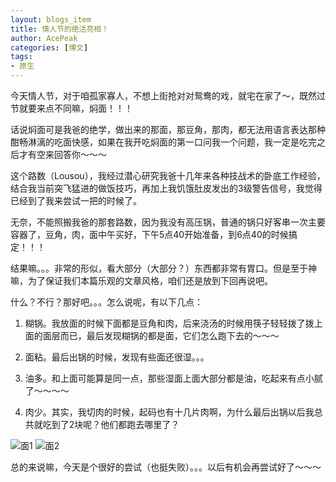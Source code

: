 ```yaml
---
layout: blogs_item
title: 情人节的绝活亮相！
author: AcePeak
categories: [博文]
tags: 
- 原生
---
```


今天情人节，对于咱孤家寡人，不想上街抢对对鸳鸯的戏，就宅在家了～，既然过节就要来点不同嘛，焖面！！！ 


话说焖面可是我爸的绝学，做出来的那面，那豆角，那肉，都无法用语言表达那种酣畅淋漓的吃面快感，如果在我开吃焖面的第一口问我一个问题，我一定是吃完之后才有空来回答你～～～ 


这个路数（Lousou），我经过潜心研究我爸十几年来各种技战术的卧底工作经验，结合我当前突飞猛进的做饭技巧，再加上我饥饿肚皮发出的3级警告信号，我觉得已经到了我来尝试一把的时候了。 


无奈，不能照搬我爸的那套路数，因为我没有高压锅，普通的锅只好客串一次主要容器了，豆角，肉，面中午买好，下午5点40开始准备，到6点40的时候搞定！！！ 


结果嘛。。。非常的形似，看大部分（大部分？）东西都非常有胃口。但是至于神嘛，为了保证我们本篇乐观的文章风格，咱们还是放到下回再说吧。 


什么？不行？那好吧。。。怎么说呢，有以下几点： 

1. 糊锅。我放面的时候下面都是豆角和肉，后来浇汤的时候用筷子轻轻拨了拨上面的面层而已，最后发现糊锅的都是面，它们怎么跑下去的～～～ 

2. 面粘。最后出锅的时候，发现有些面还很湿。。。 

3. 油多。和上面可能算是同一点，那些湿面上面大部分都是油，吃起来有点小腻了～～～～ 

4. 肉少。其实，我切肉的时候，起码也有十几片肉啊，为什么最后出锅以后我总共就吃到了2块呢？他们都跑去哪里了？ 


![面1](/img/090214_1.jpg)
![面2](/img/090214_2.jpg)


总的来说嘛，今天是个很好的尝试（也挺失败）。。。以后有机会再尝试好了～～～ 